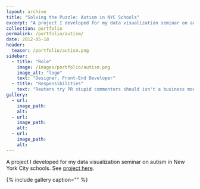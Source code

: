 ```yaml
---
layout: archive
title: "Solving the Puzzle: Autism in NYC Schools"
excerpt: "A project I developed for my data visualization seminar on autism in New York City schools"
collection: portfolio
permalink: /portfolio/autism/
date: 2012-05-18
header:
  teaser: /portfolio/autism.png
sidebar:
  - title: "Role"
    image: /images/portfolio/autism.png
    image_alt: "logo"
    text: "Designer, Front-End Developer"
  - title: "Responsibilities"
    text: "Reuters try PR stupid commenters should isn't a business model"
gallery:
  - url:
    image_path:
    alt:
  - url:
    image_path:
    alt:
  - url:
    image_path:
    alt:
---
```


A project I developed for my data visualization seminar on autism in New York City schools. See [project here](http://carlvlewis2.wpengine.com/solvingthepuzzle/).

{% include gallery caption="" %}
